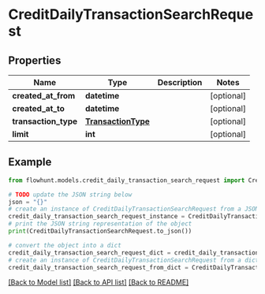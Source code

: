 # CreditDailyTransactionSearchRequest


## Properties

Name | Type | Description | Notes
------------ | ------------- | ------------- | -------------
**created_at_from** | **datetime** |  | [optional] 
**created_at_to** | **datetime** |  | [optional] 
**transaction_type** | [**TransactionType**](TransactionType.md) |  | [optional] 
**limit** | **int** |  | [optional] 

## Example

```python
from flowhunt.models.credit_daily_transaction_search_request import CreditDailyTransactionSearchRequest

# TODO update the JSON string below
json = "{}"
# create an instance of CreditDailyTransactionSearchRequest from a JSON string
credit_daily_transaction_search_request_instance = CreditDailyTransactionSearchRequest.from_json(json)
# print the JSON string representation of the object
print(CreditDailyTransactionSearchRequest.to_json())

# convert the object into a dict
credit_daily_transaction_search_request_dict = credit_daily_transaction_search_request_instance.to_dict()
# create an instance of CreditDailyTransactionSearchRequest from a dict
credit_daily_transaction_search_request_from_dict = CreditDailyTransactionSearchRequest.from_dict(credit_daily_transaction_search_request_dict)
```
[[Back to Model list]](../README.md#documentation-for-models) [[Back to API list]](../README.md#documentation-for-api-endpoints) [[Back to README]](../README.md)


